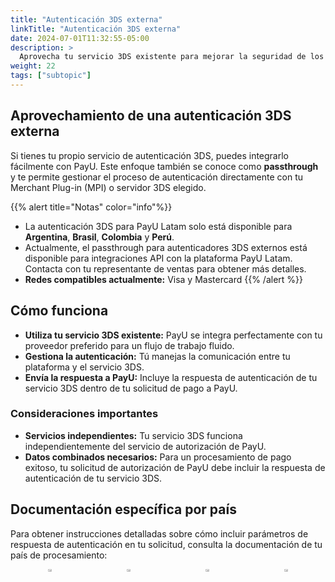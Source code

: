 ```yaml
---
title: "Autenticación 3DS externa"
linkTitle: "Autenticación 3DS externa"
date: 2024-07-01T11:32:55-05:00
description: >
  Aprovecha tu servicio 3DS existente para mejorar la seguridad de los pagos con la integración passthrough de PayU.
weight: 22
tags: ["subtopic"]
---
```


## Aprovechamiento de una autenticación 3DS externa
Si tienes tu propio servicio de autenticación 3DS, puedes integrarlo fácilmente con PayU. Este enfoque también se conoce como **passthrough** y te permite gestionar el proceso de autenticación directamente con tu Merchant Plug-in (MPI) o servidor 3DS elegido.

{{% alert title="Notas" color="info"%}}
* La autenticación 3DS para PayU Latam solo está disponible para **Argentina**, **Brasil**, **Colombia** y **Perú**.
* Actualmente, el passthrough para autenticadores 3DS externos está disponible para integraciones API con la plataforma PayU Latam. Contacta con tu representante de ventas para obtener más detalles.
* **Redes compatibles actualmente:** Visa y Mastercard
{{% /alert %}}

## Cómo funciona

* **Utiliza tu servicio 3DS existente:** PayU se integra perfectamente con tu proveedor preferido para un flujo de trabajo fluido.
* **Gestiona la autenticación:** Tú manejas la comunicación entre tu plataforma y el servicio 3DS.
* **Envía la respuesta a PayU:** Incluye la respuesta de autenticación de tu servicio 3DS dentro de tu solicitud de pago a PayU.

### Consideraciones importantes

* **Servicios independientes:** Tu servicio 3DS funciona independientemente del servicio de autorización de PayU.
* **Datos combinados necesarios:** Para un procesamiento de pago exitoso, tu solicitud de autorización de PayU debe incluir la respuesta de autenticación de tu servicio 3DS.

## Documentación específica por país

Para obtener instrucciones detalladas sobre cómo incluir parámetros de respuesta de autenticación en tu solicitud, consulta la documentación de tu país de procesamiento:

<div style="display: flex;">
  <div style="float: left;width: 50%;text-align: center;">
    <a href='{{< ref "Payments-API-Argentina.md#consideraciones" >}}'><img src="/assets/Argentina.png" width="20%"/></a>
  </div>
  <div style="float: left;width: 50%;text-align: center;">
    <a href='{{< ref "Payments-API-Brazil.md#consideraciones" >}}'><img src="/assets/Brasil.png" width="20%"/></a>
  </div>
  <div style="float: left;width: 50%;text-align: center;">
    <a href='{{< ref "Payments-API-Colombia.md#consideraciones" >}}'><img src="/assets/Colombia.png" width="20%"/></a>
  </div>
  <div style="float: left;width: 50%;text-align: center;">
    <a href='{{< ref "Payments-API-Peru.md#consideraciones" >}}'><img src="/assets/Peru.png" width="20%"/></a>
  </div>
</div>
<br>
